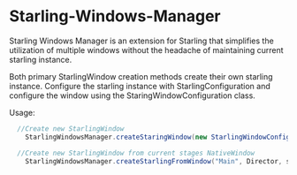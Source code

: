 # Starling-Windows-Manager
Starling Windows Manager is an extension for Starling that simplifies the utilization of multiple windows without the headache of maintaining current starling instance.

Both primary StarlingWindow creation methods create their own starling instance. Configure the starling instance with StarlingConfiguration and configure the window using the StaringWindowConfiguration class.

Usage:
```actionscript
  //Create new StarlingWindow
	StarlingWindowsManager.createStaringWindow(new StarlingWindowConfiguration(new StarlingConfiguration("Main")).start();

  //Create new StarlingWindow from current stages NativeWindow
	StarlingWindowsManager.createStarlingFromWindow("Main", Director, stage.nativeWindow).start();

```
